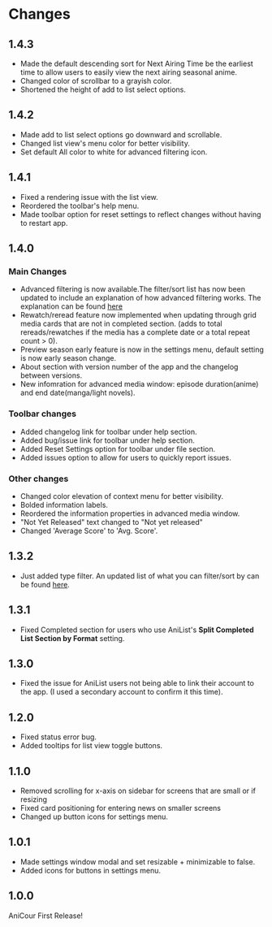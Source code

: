# Changes

## 1.4.3

- Made the default descending sort for Next Airing Time be the earliest time to allow users to easily view the next airing seasonal anime.
- Changed color of scrollbar to a grayish color.
- Shortened the height of add to list select options.

## 1.4.2

- Made add to list select options go downward and scrollable.
- Changed list view's menu color for better visibility.
- Set default All color to white for advanced filtering icon.

## 1.4.1

- Fixed a rendering issue with the list view.
- Reordered the toolbar's help menu.
- Made toolbar option for reset settings to reflect changes without having to restart app.

## 1.4.0

### Main Changes

- Advanced filtering is now available.The filter/sort list has now been updated to include an explanation of how advanced filtering works. The explanation can be found [here](https://github.com/ReStartQ/anicour/blob/main/help/FilterAndSortList.md)
- Rewatch/reread feature now implemented when updating through grid media cards that are not in completed section.
  (adds to total rereads/rewatches if the media has a complete date or a total repeat count > 0).
- Preview season early feature is now in the settings menu, default setting is now early season change.
- About section with version number of the app and the changelog between versions.
- New infomration for advanced media window: episode duration(anime) and end date(manga/light novels).

### Toolbar changes

- Added changelog link for toolbar under help section.
- Added bug/issue link for toolbar under help section.
- Added Reset Settings option for toolbar under file section.
- Added issues option to allow for users to quickly report issues.

### Other changes

- Changed color elevation of context menu for better visibility.
- Bolded information labels.
- Reordered the information properties in advanced media window.
- "Not Yet Released" text changed to "Not yet released"
- Changed 'Average Score' to 'Avg. Score'.

## 1.3.2

- Just added type filter. An updated list of what you can filter/sort by can be found [here](https://github.com/ReStartQ/anicour/blob/main/help/FilterAndSortList.md).

## 1.3.1

- Fixed Completed section for users who use AniList's **Split Completed List Section by Format** setting.

## 1.3.0

- Fixed the issue for AniList users not being able to link their account to the app. (I used a secondary account to confirm it this time).

## 1.2.0

- Fixed status error bug.
- Added tooltips for list view toggle buttons.

## 1.1.0

- Removed scrolling for x-axis on sidebar for screens that are small or if resizing
- Fixed card positioning for entering news on smaller screens
- Changed up button icons for settings menu.

## 1.0.1

- Made settings window modal and set resizable + minimizable to false.
- Added icons for buttons in settings menu.

## 1.0.0

AniCour First Release!
